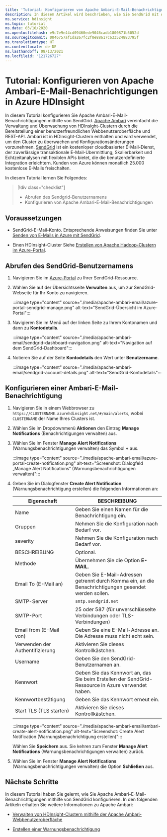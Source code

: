 ```yaml
---
title: 'Tutorial: Konfigurieren von Apache Ambari-E-Mail-Benachrichtigungen in Azure HDInsight'
description: In diesem Artikel wird beschrieben, wie Sie SendGrid mit Apache Ambari für E-Mail-Benachrichtigungen verwenden.
ms.service: hdinsight
ms.topic: tutorial
ms.date: 03/10/2020
ms.openlocfilehash: e9c7e9e44cd09460ede9046cadb1800871b5052d
ms.sourcegitcommit: 0046757af1da267fc2f0e88617c633524883795f
ms.translationtype: HT
ms.contentlocale: de-DE
ms.lasthandoff: 08/13/2021
ms.locfileid: "121726727"
---
```

# <a name="tutorial-configure-apache-ambari-email-notifications-in-azure-hdinsight"></a>Tutorial: Konfigurieren von Apache Ambari-E-Mail-Benachrichtigungen in Azure HDInsight

In diesem Tutorial konfigurieren Sie Apache Ambari-E-Mail-Benachrichtigungen mithilfe von SendGrid. [Apache Ambari](./hdinsight-hadoop-manage-ambari.md) vereinfacht die Verwaltung und Überwachung von HDInsight-Clustern durch die Bereitstellung einer benutzerfreundlichen Webbenutzeroberfläche und REST-API. Ambari ist in HDInsight-Clustern enthalten und wird verwendet, um den Cluster zu überwachen und Konfigurationsänderungen vorzunehmen. [SendGrid](https://sendgrid.com/solutions/) ist ein kostenloser cloudbasierter E-Mail-Dienst, der zuverlässige transaktionale E-Mail-Übermittlung, Skalierbarkeit und Echtzeitanalysen mit flexiblen APIs bietet, die die benutzerdefinierte Integration erleichtern. Kunden von Azure können monatlich 25.000 kostenlose E-Mails freischalten.

In diesem Tutorial lernen Sie Folgendes:

> [!div class="checklist"]
> * Abrufen des Sendgrid-Benutzernamens
> * Konfigurieren von Apache Ambari-E-Mail-Benachrichtigungen

## <a name="prerequisites"></a>Voraussetzungen

* SendGrid-E-Mail-Konto. Entsprechende Anweisungen finden Sie unter [Senden von E-Mails in Azure mit SendGrid](https://docs.sendgrid.com/for-developers/partners/microsoft-azure-2021#create-a-twilio-sendgrid-accountcreate-a-twilio-sendgrid-account).

* Einen HDInsight-Cluster Siehe [Erstellen von Apache Hadoop-Clustern im Azure-Portal](./hdinsight-hadoop-create-linux-clusters-portal.md).

## <a name="obtain-sendgrid-username"></a>Abrufen des SendGrid-Benutzernamens

1. Navigieren Sie im [Azure-Portal](https://portal.azure.com) zu Ihrer SendGrid-Ressource.

1. Wählen Sie auf der Übersichtsseite **Verwalten** aus, um zur SendGrid-Webseite für Ihr Konto zu navigieren.

    :::image type="content" source="./media/apache-ambari-email/azure-portal-sendgrid-manage.png" alt-text="SendGrid-Übersicht im Azure-Portal":::

1. Navigieren Sie im Menü auf der linken Seite zu Ihrem Kontonamen und dann zu **Kontodetails**.

    :::image type="content" source="./media/apache-ambari-email/sendgrid-dashboard-navigation.png" alt-text="Navigation auf dem SendGrid-Dashboard":::

1. Notieren Sie auf der Seite **Kontodetails** den Wert unter **Benutzername**.

    :::image type="content" source="./media/apache-ambari-email/sendgrid-account-details.png" alt-text="SendGrid-Kontodetails":::

## <a name="configure-ambari-e-mail-notification"></a>Konfigurieren einer Ambari-E-Mail-Benachrichtigung

1. Navigieren Sie in einem Webbrowser zu `https://CLUSTERNAME.azurehdinsight.net/#/main/alerts`, wobei `CLUSTERNAME` der Name Ihres Clusters ist.

1. Wählen Sie im Dropdownmenü **Aktionen** den Eintrag **Manage Notifications** (Benachrichtigungen verwalten) aus.

1. Wählen Sie im Fenster **Manage Alert Notifications** (Warnungsbenachrichtigungen verwalten) das Symbol **+** aus.

    :::image type="content" source="./media/apache-ambari-email/azure-portal-create-notification.png" alt-text="Screenshot: Dialogfeld „Manage Alert Notifications“ (Warnungsbenachrichtigungen verwalten)":::

1. Geben Sie im Dialogfenster **Create Alert Notification** (Warnungsbenachrichtigung erstellen) die folgenden Informationen an:

    |Eigenschaft |BESCHREIBUNG |
    |---|---|
    |Name|Geben Sie einen Namen für die Benachrichtigung ein.|
    |Gruppen|Nehmen Sie die Konfiguration nach Bedarf vor.|
    |severity|Nehmen Sie die Konfiguration nach Bedarf vor.|
    |BESCHREIBUNG|Optional.|
    |Methode|Übernehmen Sie die Option **E-MAIL**.|
    |Email To (E-Mail an)|Geben Sie E-Mail-Adressen getrennt durch Komma ein, an die Benachrichtigungen gesendet werden sollen.|
    |SMTP-Server|`smtp.sendgrid.net`|
    |SMTP-Port|25 oder 587 (für unverschlüsselte Verbindungen oder TLS-Verbindungen)|
    |Email from (E-Mail von)|Geben Sie eine E-Mail-Adresse an. Die Adresse muss nicht echt sein.|
    |Verwenden der Authentifizierung|Aktivieren Sie dieses Kontrollkästchen.|
    |Username|Geben Sie den SendGrid-Benutzernamen an.|
    |Kennwort|Geben Sie das Kennwort an, das Sie beim Erstellen der SendGrid-Ressource in Azure verwendet haben.|
    |Kennwortbestätigung|Geben Sie das Kennwort erneut ein.|
    |Start TLS (TLS starten)|Aktivieren Sie dieses Kontrollkästchen.|

    :::image type="content" source="./media/apache-ambari-email/ambari-create-alert-notification.png" alt-text="Screenshot: Create Alert Notification (Warnungsbenachrichtigung erstellen)":::

    Wählen Sie **Speichern** aus. Sie kehren zum Fenster **Manage Alert Notifications** (Warnungsbenachrichtigungen verwalten) zurück.

1. Wählen Sie im Fenster **Manage Alert Notifications** (Warnungsbenachrichtigungen verwalten) die Option **Schließen** aus.

## <a name="next-steps"></a>Nächste Schritte

In diesem Tutorial haben Sie gelernt, wie Sie Apache Ambari-E-Mail-Benachrichtigungen mithilfe von SendGrid konfigurieren. In den folgenden Artikeln erhalten Sie weitere Informationen zu Apache Ambari:

* [Verwalten von HDInsight-Clustern mithilfe der Apache Ambari-Webbenutzeroberfläche](./hdinsight-hadoop-manage-ambari.md)

* [Erstellen einer Warnungsbenachrichtigung](https://docs.cloudera.com/HDPDocuments/Ambari-latest/managing-and-monitoring-ambari/content/amb_create_an_alert_notification.html)